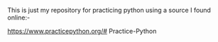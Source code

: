 This is just my repository for practicing python using a source I found online:-

https://www.practicepython.org/#   P r a c t i c e - P y t h o n  
 
